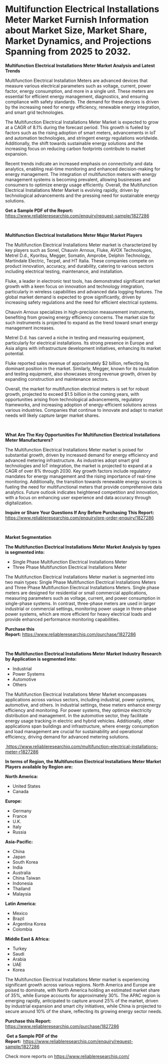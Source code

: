 <p><h1>Multifunction Electrical Installations Meter Market Furnish Information about Market Size, Market Share, Market Dynamics, and Projections Spanning from 2025 to 2032.</h1></p><p><strong>Multifunction Electrical Installations Meter Market Analysis and Latest Trends</strong></p>
<p><p>Multifunction Electrical Installation Meters are advanced devices that measure various electrical parameters such as voltage, current, power factor, energy consumption, and more in a single unit. These meters are essential for efficient energy management, diagnostics, and ensuring compliance with safety standards. The demand for these devices is driven by the increasing need for energy efficiency, renewable energy integration, and smart grid technologies. </p><p>The Multifunction Electrical Installations Meter Market is expected to grow at a CAGR of 8.1% during the forecast period. This growth is fueled by factors such as the rising adoption of smart meters, advancements in IoT and automation technologies, and stringent energy regulations worldwide. Additionally, the shift towards sustainable energy solutions and the increasing focus on reducing carbon footprints contribute to market expansion. </p><p>Recent trends indicate an increased emphasis on connectivity and data analytics, enabling real-time monitoring and enhanced decision-making for energy management. The integration of multifunction meters with energy management systems is becoming prevalent, allowing businesses and consumers to optimize energy usage efficiently. Overall, the Multifunction Electrical Installations Meter Market is evolving rapidly, driven by technological advancements and the pressing need for sustainable energy solutions.</p></p>
<p><strong>Get a Sample PDF of the Report:&nbsp;</strong> <a href="https://www.reliableresearchiq.com/enquiry/request-sample/1827286?utm_campaign=2196&utm_medium=2&utm_source=Github&utm_content=ia&utm_term=22022025&utm_id=multifunction-electrical-installations-meter">https://www.reliableresearchiq.com/enquiry/request-sample/1827286</a></p>
<p>&nbsp;</p>
<p><strong>Multifunction Electrical Installations Meter Major Market Players</strong></p>
<p><p>The Multifunction Electrical Installations Meter market is characterized by key players such as Sonel, Chauvin Arnoux, Fluke, AVOX Technologies, Metrel D.d., Kyoritsu, Megger, Somatin, Amprobe, Delphin Technology, Martindale Electric, Tecpel, and HT Italia. These companies compete on product innovation, accuracy, and durability, catering to various sectors including electrical testing, maintenance, and installation.</p><p>Fluke, a leader in electronic test tools, has demonstrated significant market growth with a keen focus on innovation and technology integration, particularly in wireless capabilities and advanced data logging features. The global market demand is expected to grow significantly, driven by increasing safety regulations and the need for efficient electrical systems.</p><p>Chauvin Arnoux specializes in high-precision measurement instruments, benefiting from growing energy efficiency concerns. The market size for such instruments is projected to expand as the trend toward smart energy management increases.</p><p>Metrel D.d. has carved a niche in testing and measuring equipment, particularly for electrical installations. Its strong presence in Europe and Asia aligns with infrastructure development initiatives, enhancing its market potential.</p><p>Fluke reported sales revenue of approximately $2 billion, reflecting its dominant position in the market. Similarly, Megger, known for its insulation and testing equipment, also showcases strong revenue growth, driven by expanding construction and maintenance sectors.</p><p>Overall, the market for multifunction electrical meters is set for robust growth, projected to exceed $1.5 billion in the coming years, with opportunities arising from technological advancements, regulatory frameworks, and increasing adoption of energy-efficient solutions across various industries. Companies that continue to innovate and adapt to market needs will likely capture larger market shares.</p></p>
<p>&nbsp;</p>
<p><strong>What Are The Key Opportunities For Multifunction Electrical Installations Meter Manufacturers?</strong></p>
<p><p>The Multifunction Electrical Installations Meter market is poised for substantial growth, driven by increased demand for energy efficiency and advanced metering infrastructure. As industries adopt smart grid technologies and IoT integration, the market is projected to expand at a CAGR of over 8% through 2030. Key growth factors include regulatory mandates for energy management and the rising importance of real-time monitoring. Additionally, the transition towards renewable energy sources is fueling the need for multifunctional meters that provide comprehensive data analytics. Future outlook indicates heightened competition and innovation, with a focus on enhancing user experience and data accuracy through digitalization.</p></p>
<p><strong>Inquire or Share Your Questions If Any Before Purchasing This Report:</strong> <a href="https://www.reliableresearchiq.com/enquiry/pre-order-enquiry/1827286?utm_campaign=2196&utm_medium=2&utm_source=Github&utm_content=ia&utm_term=22022025&utm_id=multifunction-electrical-installations-meter">https://www.reliableresearchiq.com/enquiry/pre-order-enquiry/1827286</a></p>
<p>&nbsp;</p>
<p><strong>Market Segmentation</strong></p>
<p><strong>The Multifunction Electrical Installations Meter Market Analysis by types is segmented into:</strong></p>
<p><ul><li>Single Phase Multifunction Electrical Installations Meter</li><li>Three Phase Multifunction Electrical Installations Meter</li></ul></p>
<p><p>The Multifunction Electrical Installations Meter market is segmented into two main types: Single Phase Multifunction Electrical Installations Meters and Three Phase Multifunction Electrical Installations Meters. Single phase meters are designed for residential or small commercial applications, measuring parameters such as voltage, current, and power consumption in single-phase systems. In contrast, three-phase meters are used in larger industrial or commercial settings, monitoring power usage in three-phase power systems, which are more efficient for heavy electrical loads and provide enhanced performance monitoring capabilities.</p></p>
<p><strong>Purchase this Report:&nbsp;</strong><a href="https://www.reliableresearchiq.com/purchase/1827286?utm_campaign=2196&utm_medium=2&utm_source=Github&utm_content=ia&utm_term=22022025&utm_id=multifunction-electrical-installations-meter">https://www.reliableresearchiq.com/purchase/1827286</a></p>
<p>&nbsp;</p>
<p><strong>The Multifunction Electrical Installations Meter Market Industry Research by Application is segmented into:</strong></p>
<p><ul><li>Industrial</li><li>Power Systems</li><li>Automotive</li><li>Others</li></ul></p>
<p><p>The Multifunction Electrical Installations Meter Market encompasses applications across various sectors, including industrial, power systems, automotive, and others. In industrial settings, these meters enhance energy efficiency and monitoring. For power systems, they optimize electricity distribution and management. In the automotive sector, they facilitate energy usage tracking in electric and hybrid vehicles. Additionally, other applications span buildings and infrastructure, where energy consumption and load management are crucial for sustainability and operational efficiency, driving demand for advanced metering solutions.</p></p>
<p><a href="https://www.reliableresearchiq.com/multifunction-electrical-installations-meter-r1827286?utm_campaign=2196&utm_medium=2&utm_source=Github&utm_content=ia&utm_term=22022025&utm_id=multifunction-electrical-installations-meter">&nbsp;https://www.reliableresearchiq.com/multifunction-electrical-installations-meter-r1827286</a></p>
<p><strong>In terms of Region, the Multifunction Electrical Installations Meter Market Players available by Region are:</strong></p>
<p>
    <p> <strong> North America: </strong>
        <ul>
            <li>United States</li>
            <li>Canada</li>
        </ul>
        </p> 
    <p> <strong> Europe: </strong>
        <ul>
            <li>Germany</li>
            <li>France</li>
            <li>U.K.</li>
            <li>Italy</li>
            <li>Russia</li>
        </ul>
        </p> 
    <p> <strong> Asia-Pacific: </strong>
        <ul>
            <li>China</li>
            <li>Japan</li>
            <li>South Korea</li>
            <li>India</li>
            <li>Australia</li>
            <li>China Taiwan</li>
            <li>Indonesia</li>
            <li>Thailand</li>
            <li>Malaysia</li>
        </ul>
        </p> 
    <p> <strong> Latin America: </strong>
        <ul>
            <li>Mexico</li>
            <li>Brazil</li>
            <li>Argentina Korea</li>
            <li>Colombia</li>
        </ul>
        </p> 
    <p> <strong> Middle East & Africa: </strong>
        <ul>
            <li>Turkey</li>
            <li>Saudi</li>
            <li>Arabia</li>
            <li>UAE</li>
            <li>Korea</li>
        </ul>
    </p>
    </p>
<p><p>The Multifunction Electrical Installations Meter market is experiencing significant growth across various regions. North America and Europe are poised to dominate, with North America holding an estimated market share of 35%, while Europe accounts for approximately 30%. The APAC region is emerging rapidly, anticipated to capture around 25% of the market, driven by industrial expansion and smart city initiatives, while China is projected to secure around 10% of the share, reflecting its growing energy sector needs.</p></p>
<p><strong>Purchase this Report: </strong><a href="https://www.reliableresearchiq.com/purchase/1827286?utm_campaign=2196&utm_medium=2&utm_source=Github&utm_content=ia&utm_term=22022025&utm_id=multifunction-electrical-installations-meter">https://www.reliableresearchiq.com/purchase/1827286</a></p>
<p>&nbsp;<strong>Get a Sample PDF of the Report:&nbsp;&nbsp;</strong><a href="https://www.reliableresearchiq.com/enquiry/request-sample/1827286?utm_campaign=2196&utm_medium=2&utm_source=Github&utm_content=ia&utm_term=22022025&utm_id=multifunction-electrical-installations-meter">https://www.reliableresearchiq.com/enquiry/request-sample/1827286</a></p>
<p><strong></strong></p>
<p>Check more reports on <a href="https://www.reliableresearchiq.com/?utm_campaign=2196&utm_medium=2&utm_source=Github&utm_content=ia&utm_term=22022025&utm_id=multifunction-electrical-installations-meter">https://www.reliableresearchiq.com/</a></p>